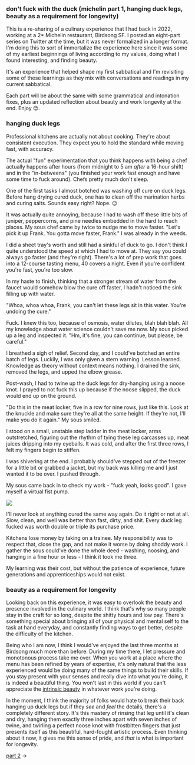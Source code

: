 ### don't fuck with the duck (michelin part 1, hanging duck legs, beauty as a requirement for longevity)

This is a re-sharing of a culinary experience that I had back in 2022, working at a 2* Michelin restaurant, Birdsong SF. I posted an eight-part series on Twitter at the time, but it was never formalized in a longer format. I'm doing this to sort of immortalize the experience here since it was some of my earliest beginnings of living according to my values, doing what I found interesting, and finding beauty.

It's an experience that helped shape my first sabbatical and I'm revisiting some of these learnings as they mix with conversations and readings in my current sabbatical.

Each part will be about the same with some grammatical and intonation fixes, plus an updated reflection about beauty and work longevity at the end. Enjoy 😌.

### hanging duck legs

Professional kitchens are actually not about cooking. They're about consistent execution. They expect you to hold the standard while moving fast, with accuracy.

The actual "fun" experimentation that you think happens with being a chef actually happens after hours (from midnight to 5 am _after_ a 16-hour shift) and in the "in-betweens" (you finished your work fast enough and have some time to fuck around). Chefs pretty much don't sleep.

One of the first tasks I almost botched was washing off cure on duck legs. Before hang drying cured duck, one has to clean off the marination herbs and curing salts. Sounds easy right? Nope. 😐

It was actually quite annoying, because I had to wash off these little bits of juniper, peppercorns, and pine needles embedded in the hard to reach places. My sous chef came by twice to nudge me to move faster. "Let's pick it up Frank. You gotta move faster, Frank." I was already in the weeds.

I did a sheet tray's worth and still had a sinkful of duck to go. I don't think I quite understood the speed at which I had to move at. They say you could always go faster (and they're right). There's a lot of prep work that goes into a 12-course tasting menu, 40 covers a night. Even if you're confident you're fast, you're too slow.

In my haste to finish, thinking that a stronger stream of water from the faucet would somehow blow the cure off faster, I hadn't noticed the sink filling up with water.

"Whoa, whoa whoa, Frank, you can't let these legs sit in this water. You're undoing the cure."

Fuck. I knew this too, because of osmosis, water dilutes, blah blah blah. All my knowledge about water science couldn't save me now. My sous picked up a leg and inspected it. "Hm, it's fine, you can continue, but please, be careful."

I breathed a sigh of relief. Second day, and I could've botched an entire batch of legs. Luckily, I was only given a stern warning. Lesson learned. Knowledge as theory without context means nothing. I drained the sink, removed the legs, and upped the elbow grease.

Post-wash, I had to twine up the duck legs for dry-hanging using a noose knot. I prayed to not fuck this up because if the noose slipped, the duck would end up on the ground.

"Do this in the meat locker, five in a row for nine rows, just like this. Look at the knuckle and make sure they're all at the same height. If they're not, I'll make you do it again." My sous smiled.

I stood on a small, unstable step ladder in the meat locker, arms outstretched, figuring out the rhythm of tying these leg carcasses up, meat juices dripping into my eyeballs. It was cold, and after the first three rows, I felt my fingers begin to stiffen.

I was shivering at the end. I probably should've stepped out of the freezer for a little bit or grabbed a jacket, but my back was killing me and I just wanted it to be over. I pushed through. 

My sous came back in to check my work - "fuck yeah, looks good". I gave myself a virtual fist pump.

![](duck-legs.jpg)

I'll never look at anything cured the same way again. Do it right or not at all. Slow, clean, and well was better than fast, dirty, and shit. Every duck leg fucked was worth double or triple its purchase price.

Kitchens lose money by taking on a trainee. My responsibility was to respect that, close the gap, and not make it worse by doing shoddy work. I gather the sous could've done the whole deed - washing, noosing, and hanging in a fine hour or less - I think it took me three.

My learning was their cost, but without the patience of experience, future generations and apprenticeships would not exist.

### beauty as a requirement for longevity

Looking back on this experience, it was easy to overlook the beauty and presence involved in the culinary world. I think that's why so many people stay in the craft for so long, despite the shitty hours and low pay. There's something special about bringing all of your physical and mental self to the task at hand everyday, and constantly finding ways to get better, despite the difficulty of the kitchen.

Being who I am now, I think I would've enjoyed the last three months at Birdsong much more than before. During my time there, I let pressure and monotonous process take me over. When you work at a place where the menu has been refined by years of expertise, it's only natural that the less experienced would be doing many of the same things to build their skills. If you stay present with your senses and really dive into what you're doing, it is indeed a beautiful thing. You won't last in this world if you can't appreciate the [intrinsic beauty](https://www.frank-chen.com/posts/beauty-is-a-muscle) in whatever work you're doing.

In the moment, I think the majority of folks would hate to break their back hanging up duck legs but if they _see_ and _feel_ the details, there's a completely different story. It's this mastery of rinsing that leg until it's clean and dry, hanging them exactly three inches apart with seven inches of twine, and twirling a perfect noose knot with frostbitten fingers that just presents itself as this beautiful, hard-fought artistic process. Even thinking about it now, it gives me this sense of pride, and _that_ is what is important for longevity.

[part 2](https://www.frank-chen.com/posts/your-job-is-customer-service-and-perfection) ->